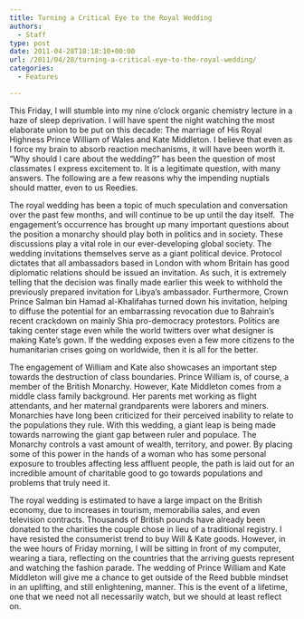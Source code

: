 ```yaml
---
title: Turning a Critical Eye to the Royal Wedding
authors: 
  - Staff
type: post
date: 2011-04-28T18:18:10+00:00
url: /2011/04/28/turning-a-critical-eye-to-the-royal-wedding/
categories:
  - Features

---
```

This Friday, I will stumble into my nine o’clock organic chemistry lecture in a haze of sleep deprivation. I will have spent the night watching the most elaborate union to be put on this decade: The marriage of His Royal Highness Prince William of Wales and Kate Middleton. I believe that even as I force my brain to absorb reaction mechanisms, it will have been worth it. “Why should I care about the wedding?” has been the question of most classmates I express excitement to. It is a legitimate question, with many answers. The following are a few reasons why the impending nuptials should matter, even to us Reedies.

The royal wedding has been a topic of much speculation and conversation over the past few months, and will continue to be up until the day itself.  The engagement’s occurrence has brought up many important questions about the position a monarchy should play both in politics and in society. These discussions play a vital role in our ever-developing global society. The wedding invitations themselves serve as a giant political device. Protocol dictates that all ambassadors based in London with whom Britain has good diplomatic relations should be issued an invitation. As such, it is extremely telling that the decision was finally made earlier this week to withhold the previously prepared invitation for Libya’s ambassador. Furthermore, Crown Prince Salman bin Hamad al-Khalifahas turned down his invitation, helping to diffuse the potential for an embarrassing revocation due to Bahrain’s recent crackdown on mainly Shia pro-democracy protestors. Politics are taking center stage even while the world twitters over what designer is making Kate’s gown. If the wedding exposes even a few more citizens to the humanitarian crises going on worldwide, then it is all for the better.

The engagement of William and Kate also showcases an important step towards the destruction of class boundaries. Prince William is, of course, a member of the British Monarchy. However, Kate Middleton comes from a middle class family background. Her parents met working as flight attendants, and her maternal grandparents were laborers and miners. Monarchies have long been criticized for their perceived inability to relate to the populations they rule. With this wedding, a giant leap is being made towards narrowing the giant gap between ruler and populace. The Monarchy controls a vast amount of wealth, territory, and power. By placing some of this power in the hands of a woman who has some personal exposure to troubles affecting less affluent people, the path is laid out for an incredible amount of charitable good to go towards populations and problems that truly need it.

The royal wedding is estimated to have a large impact on the British economy, due to increases in tourism, memorabilia sales, and even television contracts. Thousands of British pounds have already been donated to the charities the couple chose in lieu of a traditional registry. I have resisted the consumerist trend to buy Will & Kate goods. However, in the wee hours of Friday morning, I will be sitting in front of my computer, wearing a tiara, reflecting on the countries that the arriving guests represent and watching the fashion parade. The wedding of Prince William and Kate Middleton will give me a chance to get outside of the Reed bubble mindset in an uplifting, and still enlightening, manner. This is the event of a lifetime, one that we need not all necessarily watch, but we should at least reflect on.